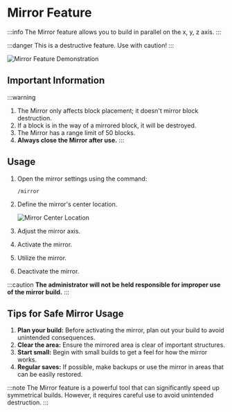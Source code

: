 ﻿# Mirror Feature

:::info
The Mirror feature allows you to build in parallel on the x, y, z axis.
:::

:::danger
This is a destructive feature. Use with caution!
:::

![Mirror Feature Demonstration](https://prod-files-secure.s3.us-west-2.amazonaws.com/71138f3d-d8e3-416d-bd4d-97420409f3cb/eb7cbad4-1906-4d62-beed-ca8249c55aa9/javaw_lVPDxGV1pt.gif)

## Important Information

:::warning
1. The Mirror only affects block placement; it doesn't mirror block destruction.
2. If a block is in the way of a mirrored block, it will be destroyed.
3. The Mirror has a range limit of 50 blocks.
4. **Always close the Mirror after use.**
   :::

## Usage

1. Open the mirror settings using the command:
   ```
   /mirror
   ```

2. Define the mirror's center location.

   ![Mirror Center Location](https://prod-files-secure.s3.us-west-2.amazonaws.com/71138f3d-d8e3-416d-bd4d-97420409f3cb/0f58c4c0-0c21-4ea1-9628-5ec6c5c94a8e/javaw_o0qcShMwjp.png)

3. Adjust the mirror axis.

4. Activate the mirror.

5. Utilize the mirror.

6. Deactivate the mirror.

:::caution
**The administrator will not be held responsible for improper use of the mirror build.**
:::

## Tips for Safe Mirror Usage

1. **Plan your build:** Before activating the mirror, plan out your build to avoid unintended consequences.
2. **Clear the area:** Ensure the mirrored area is clear of important structures.
3. **Start small:** Begin with small builds to get a feel for how the mirror works.
4. **Regular saves:** If possible, make backups or use the mirror in areas that can be easily restored.

:::note
The Mirror feature is a powerful tool that can significantly speed up symmetrical builds. However, it requires careful use to avoid unintended destruction.
:::